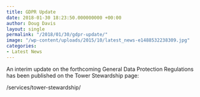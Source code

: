 ```yaml
---
title: GDPR Update
date: 2018-01-30 18:23:50.000000000 +00:00
author: Doug Davis
layout: single
permalink: "/2018/01/30/gdpr-update/"
image: "/wp-content/uploads/2015/10/latest_news-e1488532238309.jpg"
categories:
- Latest News
---
```

An interim update on the forthcoming General Data Protection Regulations has been published on the Tower Stewardship page:

/services/tower-stewardship/

&nbsp;

&nbsp;
